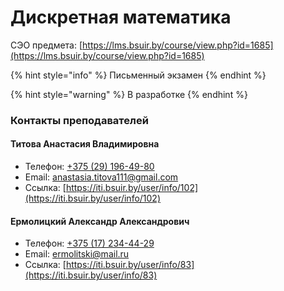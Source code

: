 # Дискретная математика

СЭО предмета: [https://lms.bsuir.by/course/view.php?id=1685](https://lms.bsuir.by/course/view.php?id=1685)

{% hint style="info" %}
Письменный экзамен
{% endhint %}

{% hint style="warning" %}
В разработке
{% endhint %}

### Контакты преподавателей

#### Титова Анастасия Владимировна

* Телефон: [+375 (29) 196-49-80](tel:375291964980)
* Email: [anastasia.titova111@gmail.com](mailto:anastasia.titova111@gmail.com)
* Ссылка: [https://iti.bsuir.by/user/info/102](https://iti.bsuir.by/user/info/102)

#### Ермолицкий Александр Александрович

* Телефон: [+375 (17) 234-44-29](tel:375172344429)
* Email: [ermolitski@mail.ru](mailto:ermolitski@mail.ru)
* Ссылка: [https://iti.bsuir.by/user/info/83](https://iti.bsuir.by/user/info/83)
